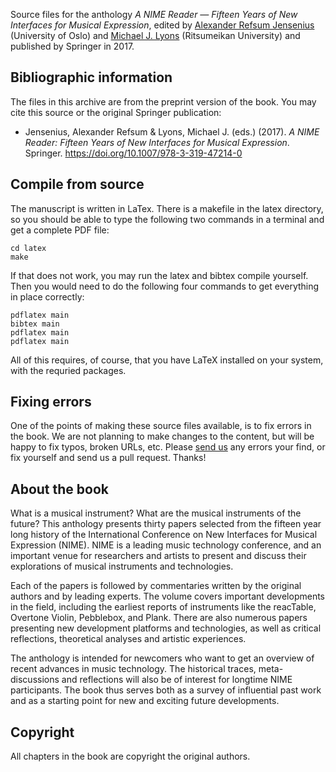 Source files for the anthology *A NIME Reader — Fifteen Years of New Interfaces for Musical Expression*, edited by [Alexander Refsum Jensenius](http://people.uio.no/alexanje) (University of Oslo) and [Michael J. Lyons](www.michaellyons.xyz/) (Ritsumeikan University) and published by Springer in 2017.


## Bibliographic information

The files in this archive are from the preprint version of the book. You may cite this source or the original Springer publication:

- Jensenius, Alexander Refsum & Lyons, Michael J. (eds.) (2017). *A NIME Reader: Fifteen Years of New Interfaces for Musical Expression*. Springer. <https://doi.org/10.1007/978-3-319-47214-0>


## Compile from source

The manuscript is written in LaTex. There is a makefile in the latex directory, so you should be able to type the following two commands in a terminal and get a complete PDF file: 

    cd latex
    make

If that does not work, you may run the latex and bibtex compile yourself. Then you would need to do the following four commands to get everything in place correctly: 

    pdflatex main
    bibtex main
    pdflatex main
    pdflatex main

All of this requires, of course, that you have LaTeX installed on your system, with the requried packages. 

## Fixing errors

One of the points of making these source files available, is to fix errors in the book. We are not planning to make changes to the content, but will be happy to fix typos, broken URLs, etc. Please [send us](http://people.uio.no/alexanje) any errors your find, or fix yourself and send us a pull request. Thanks!

## About the book

What is a musical instrument? What are the musical instruments of the future? This anthology presents thirty papers selected from the fifteen year long history of the International Conference on New Interfaces for Musical Expression (NIME). NIME is a leading music technology conference, and an important venue for researchers and artists to present and discuss their explorations of musical instruments and technologies. 

Each of the papers is followed by commentaries written by the original authors and by leading experts. The volume covers important developments in the field, including the earliest reports of instruments like the reacTable, Overtone Violin, Pebblebox, and Plank. There are also numerous papers presenting new development platforms and technologies, as well as critical reflections, theoretical analyses and artistic experiences. 

The anthology is intended for newcomers who want to get an overview of recent advances in music technology. The historical traces, meta-discussions and reflections will also be of interest for longtime NIME participants. The book thus serves both as a survey of influential past work and as a starting point for new and exciting future developments.


## Copyright

All chapters in the book are copyright the original authors. 
